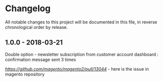 # Changelog

All notable changes to this project will be documented in this file, in reverse chronological order by release.

## 1.0.0 - 2018-03-21

Double option - newsletter subscription from customer account dashboard : confirmation message sent 3 times

*https://github.com/magento/magento2/pull/13044* - here is the issue in magento repository